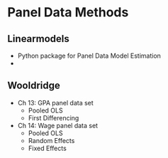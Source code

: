# Panel Data Methods

## Linearmodels
- Python package for Panel Data Model Estimation
- 

## Wooldridge
- Ch 13: GPA panel data set 
  + Pooled OLS
  + First Differencing
- Ch 14: Wage panel data set
  + Pooled OLS
  + Random Effects
  + Fixed Effects
  
